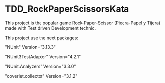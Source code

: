 # TDD_RockPaperScissorsKata

This project is the popular game Rock-Paper-Scissor (Piedra-Papel y Tijera) made with Test driven Development technic.

This project use the next packages:

"NUnit" Version="3.13.3"

"NUnit3TestAdapter" Version="4.2.1"

"NUnit.Analyzers" Version="3.3.0"

"coverlet.collector" Version="3.1.2"

